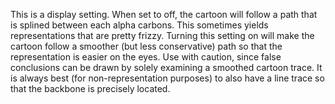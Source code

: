 This is a display setting. When set to off, the cartoon will follow a
path that is splined between each alpha carbons. This sometimes yields
representations that are pretty frizzy. Turning this setting on will
make the cartoon follow a smoother (but less conservative) path so that
the representation is easier on the eyes. Use with caution, since false
conclusions can be drawn by solely examining a smoothed cartoon trace.
It is always best (for non-representation purposes) to also have a line
trace so that the backbone is precisely located.
